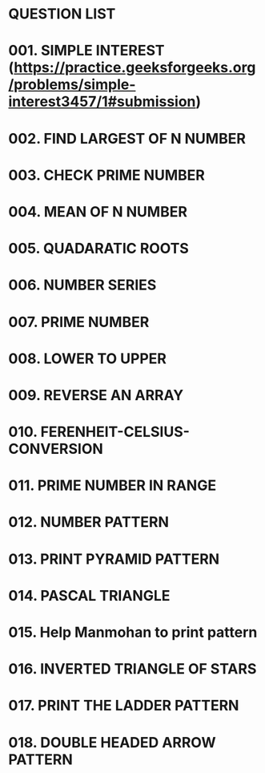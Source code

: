 # QUESTION LIST
# 001. SIMPLE INTEREST (https://practice.geeksforgeeks.org/problems/simple-interest3457/1#submission)
# 002. FIND LARGEST OF N NUMBER
# 003. CHECK PRIME NUMBER
# 004. MEAN OF N NUMBER
# 005. QUADARATIC ROOTS
# 006. NUMBER SERIES
# 007. PRIME NUMBER
# 008. LOWER TO UPPER
# 009. REVERSE AN ARRAY
# 010. FERENHEIT-CELSIUS-CONVERSION
# 011. PRIME NUMBER IN RANGE
# 012. NUMBER PATTERN
# 013. PRINT PYRAMID PATTERN
# 014. PASCAL TRIANGLE
# 015. Help Manmohan to print pattern
# 016. INVERTED TRIANGLE OF STARS
# 017. PRINT THE LADDER PATTERN
# 018. DOUBLE HEADED ARROW PATTERN
